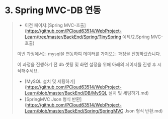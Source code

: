 # 3. Spring MVC-DB 연동

> - 이전 페이지:[Spring MVC-호출](https://github.com/PCloud63514/WebProject-Learn/tree/master/BackEnd/Spring/TinySpring 예제/2.Spring MVC-호출)
>
> 이번 과정에서는 mysql을 연동하여 데이터를 가져오는 과정을 진행하겠습니다.
>
> 이 과정을 진행하기 전 db 셋팅 및 화면 설정을 위해 아래의 페이지를 진행 후 시작해주세요.
>
> - [MySQL 설치 및 세팅하기](https://github.com/PCloud63514/WebProject-Learn/blob/master/BackEnd/DB/MySQL 설치 및 세팅하기.md)
> - [SpringMVC Json 형식 반환](https://github.com/PCloud63514/WebProject-Learn/blob/master/BackEnd/Spring/SpringMVC Json 형식 반환.md)



